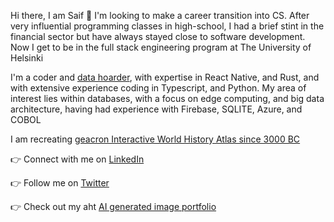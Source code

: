 Hi there, I am Saif 👋  I'm looking to make a career transition into CS. After very influential programming classes in high-school, I had a brief stint in the financial sector but have always stayed close to software development. Now I get to be in the full stack engineering program at The University of Helsinki 

I'm a coder and [data hoarder](https://www.reddit.com/r/DataHoarder), with expertise in React Native, and Rust, and with extensive experience coding in Typescript, and Python. My area of interest lies within databases, with a focus on edge computing, and big data architecture, having had experience with Firebase, SQLITE, Azure, and COBOL

I am recreating [geacron Interactive World History Atlas since 3000 BC](http://geacron.com)

👉 Connect with me on [LinkedIn](https://www.linkedin.com/in/saif-khayoon-12b53569/)

👉 Follow me on [Twitter](https://twitter.com/saifkhay)

👉 Check out my aht [AI generated image portfolio](https://creator.nightcafe.studio/u/SpacePatrice)

